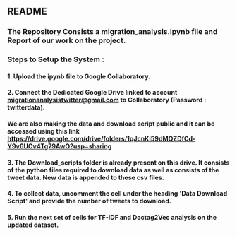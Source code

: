 ## README

### The Repository Consists  a migration_analysis.ipynb file and Report of our work on the project.

### Steps to Setup the System :

#### 1. Upload the ipynb file to Google Collaboratory.
#### 2. Connect the Dedicated Google Drive linked to account migrationanalysistwitter@gmail.com to Collaboratory (Password : twitterdata).
#### We are also making the data and download script public and it can be accessed using this link https://drive.google.com/drive/folders/1qJcnKi59dMQZDfCd-Y9v6UCv4Tg79AwO?usp=sharing
#### 3. The Download_scripts folder is already present on this drive. It consists of the python files required to download data as well as consists of the tweet data. New data is appended to these csv files.
#### 4. To collect data, uncomment the cell under the heading 'Data Download Script' and provide the number of tweets to download.
#### 5. Run the next set of cells for TF-IDF and Doctag2Vec analysis on the updated dataset.
